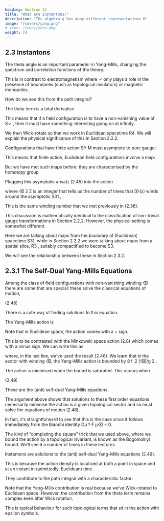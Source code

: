 ```yaml
---
heading: Section 12
title: "What are Instantons?"
description: "The algebra g has many different representations R"
image: "/covers/yang.png"
# icon: /icons/xeno.png
weight: 24
---
```



## 2.3 Instantons

The theta angle is an important parameter in Yang-Mills, changing the spectrum and correlation functions of the theory. 

This is in contrast to electromagnetism where ✓ only plays a role in the presence of boundaries (such as topological insulators) or magnetic monopoles.

How do we see this from the path integral?

The theta term is a total derivative

<!-- Z
Z
✓
✓
4
? μ⌫
S✓ =
d x tr F Fμ⌫ = 2 d4 x @μ K μ
2
16⇡
8⇡
where
μ
K =✏
μ⌫⇢
tr
✓
2i
A⌫ A⇢ A
3
A⌫ @⇢ A
◆ -->


This means that if a field configuration is to have a non-vanishing value of S✓ , then it must have something interesting going on at infinity.

We then Wick-rotate so that we work in Euclidean spacetime R4. We will explain the physical significance of this in Section 2.3.2. 

Configurations that have finite action SY M must asymptote to pure gauge:

<!-- Aμ ! i⌦@μ ⌦ 1
as x ! 1
– 51 –
(2.45)with ⌦ 2 G.  -->

This means that finite action, Euclidean field configurations involve a map: 
<!-- ⌦(x) : S31 7! G
 -->
But we have met such maps before: they are characterised by the homotopy group
<!-- ⇧3 (G) = Z.  -->

Plugging this asymptotic ansatz (2.45) into the action 

<!-- S✓ , we have
S✓ = ✓⌫
(2.46) -->

where ⌫ 2 Z is an integer that tells us the number of times that ⌦(x) winds around the asymptotic S31 ,

<!-- Z
1
⌫(⌦) =
d3 S ✏ijk tr (⌦@i ⌦ 1 )(⌦@j ⌦ 1 )(⌦@k ⌦ 1 )
(2.47)
24⇡ 2 S31 -->

This is the same winding number that we met previously in (2.36).

This discussion is mathematically identical to the classification of non-trivial gauge transformations in Section 2.2.2. However, the physical setting is somewhat different.

Here we are talking about maps from the boundary of (Euclidean) spacetime S31, while in Section 2.2.2 we were talking about maps from a spatial slice, R3 , suitably compactified to become S3.  

We will see the relationship between these in Section 2.3.2.


## 2.3.1 The Self-Dual Yang-Mills Equations

Among the class of field configurations with non-vanishing winding ⌫ there are some that are special: these solve the classical equations of motion,

<!-- Dμ F μ⌫ = 0 -->
(2.48)

There is a cute way of finding solutions to this equation. 

The Yang-Mills action is

<!-- Z
1
SY M = 2 d4 x tr Fμ⌫ F μ⌫
2g -->

Note that in Euclidean space, the action comes with a + sign. 

This is to be contrasted with the Minkowski space action (2.8) which comes with a minus sign. We can write this as

<!-- Z
Z
1
1
8⇡ 2
2
4
?
SY M = 2 d x tr (Fμ⌫ ⌥ Fμ⌫ ) ± 2 d4 x tr Fμ⌫ ? F μ⌫
|⌫|
4g
2g
g2 -->

where, in the last line, we’ve used the result (2.46). We learn that in the sector with winding ⌫, the Yang-Mills action is bounded by 8⇡ 2 |⌫|/g 2 . 

The action is minimised when the bound is saturated. This occurs when

<!-- Fμ⌫ = ±? Fμ⌫ -->
(2.49)

These are the (anti) self-dual Yang-Mills equations.

The argument above shows that solutions to these first order equations necessarily minimise the action is a given topological sector and so must solve the equations of motion (2.48). 

In fact, it’s straightforward to see that this is the case since it follows immediately from the Bianchi identity Dμ ? F μ⌫ = 0. 

The kind of “completing the square” trick that we used above, where we bound the action by a topological invariant, is known as the Bogomolnyi bound. We’ll
see it a number of times in these lectures.

Instantons are solutions to the (anti) self-dual Yang-Mills equations (2.49).

This is because the action density is localised at both a point in space and at an instant in (admittedly, Euclidean) time.

They contribute to the path integral with a characteristic factor:
<!-- 2
2
e Sinstanton = e 8⇡ |⌫|/g ei✓⌫
(2.50) -->

Note that the Yang-Mills contribution is real because we’ve Wick-rotated to Euclidean space. However, the contribution from the theta term remains complex even after Wick rotation. 

This is typical behaviour for such topological terms that sit in the action with epsilon symbols.


